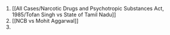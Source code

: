 1. [[All Cases/Narcotic Drugs and Psychotropic Substances Act, 1985/Tofan Singh vs State of Tamil Nadu]]
2. [[NCB vs Mohit Aggarwal]]
3. 
